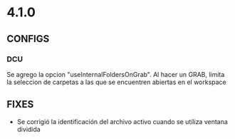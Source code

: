 # 4.1.0

## CONFIGS
### DCU
Se agrego la opcion "useInternalFoldersOnGrab". Al hacer un GRAB, limita la seleccion de carpetas a las que se encuentren abiertas en el workspace


## FIXES
- Se corrigió la identificación del archivo activo cuando se utiliza ventana dividida